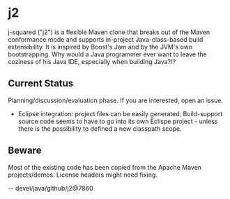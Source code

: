 # j2

j-squared ("j2") is a flexible Maven clone that breaks out of the Maven conformance mode
and supports in-project Java-class-based build extensibility. It is inspired by Boost's Jam
and by the JVM's own bootstrapping. Why would a Java programmer ever want to leave the
coziness of his Java IDE, especially when building Java?!?

## Current Status

Planning/discussion/evaluation phase. If you are interested, open an issue.

* Eclipse integration: project files can be easily generated. Build-support source code seems to have to go into its own Eclispe project - unless there is the possibility to defined a new classpath scope.

## Beware

Most of the existing code has been copied from the Apache Maven projects/demos. License headers might need fixing.


--
devel/java/github/j2@7860
